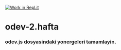 [![Work in Repl.it](https://classroom.github.com/assets/work-in-replit-14baed9a392b3a25080506f3b7b6d57f295ec2978f6f33ec97e36a161684cbe9.svg)](https://classroom.github.com/online_ide?assignment_repo_id=3796304&assignment_repo_type=AssignmentRepo)
# odev-2.hafta
### odev.js dosyasindaki yonergeleri tamamlayin.
